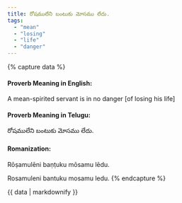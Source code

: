```yaml
---
title: రోషములేని బంటుకు మోసము లేదు.
tags:
  - "mean"
  - "losing"
  - "life"
  - "danger"
---
```


{% capture data %}
#### Proverb Meaning in English:
A mean-spirited servant is in no danger [of losing his life]

#### Proverb Meaning in Telugu:
రోషములేని బంటుకు మోసము లేదు.

#### Romanization:
Rōṣamulēni baṇṭuku mōsamu lēdu.

Rosamuleni bantuku mosamu ledu.
{% endcapture %}

{{ data | markdownify }}


